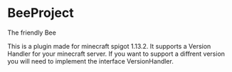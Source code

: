 # BeeProject
The friendly Bee

This is a plugin made for minecraft spigot 1.13.2. It supports a Version Handler for your minecraft server. If you want to support a diffrent version you will need to implement the interface VersionHandler.
